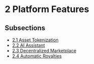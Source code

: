 # 2 Platform Features

## Subsections

- [2.1 Asset Tokenization](2.1-Asset-Tokenization.md)
- [2.2 AI Assistant](2.2-AI-Assistant.md)
- [2.3 Decentralized Marketplace](2.3-Decentralized-Marketplace.md)
- [2.4 Automatic Royalties](2.4-Automatic-Royalties.md)
